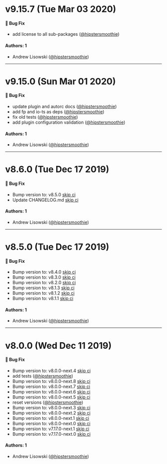 # v9.15.7 (Tue Mar 03 2020)

#### 🐛 Bug Fix

- add license to all sub-packages ([@hipstersmoothie](https://github.com/hipstersmoothie))

#### Authors: 1

- Andrew Lisowski ([@hipstersmoothie](https://github.com/hipstersmoothie))

---

# v9.15.0 (Sun Mar 01 2020)

#### 🐛 Bug Fix

- update plugin and autorc docs ([@hipstersmoothie](https://github.com/hipstersmoothie))
- add fp and io-ts as deps ([@hipstersmoothie](https://github.com/hipstersmoothie))
- fix old tests ([@hipstersmoothie](https://github.com/hipstersmoothie))
- add plugin configuration validation ([@hipstersmoothie](https://github.com/hipstersmoothie))

#### Authors: 1

- Andrew Lisowski ([@hipstersmoothie](https://github.com/hipstersmoothie))

---

# v8.6.0 (Tue Dec 17 2019)

#### 🐛 Bug Fix

- Bump version to: v8.5.0 [skip ci](<[@hipstersmoothie](https://github.com/hipstersmoothie)>)
- Update CHANGELOG.md [skip ci](<[@hipstersmoothie](https://github.com/hipstersmoothie)>)

#### Authors: 1

- Andrew Lisowski ([@hipstersmoothie](https://github.com/hipstersmoothie))

---

# v8.5.0 (Tue Dec 17 2019)

#### 🐛 Bug Fix

- Bump version to: v8.4.0 [skip ci](<[@hipstersmoothie](https://github.com/hipstersmoothie)>)
- Bump version to: v8.3.0 [skip ci](<[@hipstersmoothie](https://github.com/hipstersmoothie)>)
- Bump version to: v8.2.0 [skip ci](<[@hipstersmoothie](https://github.com/hipstersmoothie)>)
- Bump version to: v8.1.3 [skip ci](<[@hipstersmoothie](https://github.com/hipstersmoothie)>)
- Bump version to: v8.1.2 [skip ci](<[@hipstersmoothie](https://github.com/hipstersmoothie)>)
- Bump version to: v8.1.1 [skip ci](<[@hipstersmoothie](https://github.com/hipstersmoothie)>)

#### Authors: 1

- Andrew Lisowski ([@hipstersmoothie](https://github.com/hipstersmoothie))

---

# v8.0.0 (Wed Dec 11 2019)

#### 🐛 Bug Fix

- Bump version to: v8.0.0-next.4 [skip ci](<[@hipstersmoothie](https://github.com/hipstersmoothie)>)
- add tests ([@hipstersmoothie](https://github.com/hipstersmoothie))
- Bump version to: v8.0.0-next.8 [skip ci](<[@hipstersmoothie](https://github.com/hipstersmoothie)>)
- Bump version to: v8.0.0-next.7 [skip ci](<[@hipstersmoothie](https://github.com/hipstersmoothie)>)
- Bump version to: v8.0.0-next.6 [skip ci](<[@hipstersmoothie](https://github.com/hipstersmoothie)>)
- Bump version to: v8.0.0-next.5 [skip ci](<[@hipstersmoothie](https://github.com/hipstersmoothie)>)
- reset versions ([@hipstersmoothie](https://github.com/hipstersmoothie))
- Bump version to: v8.0.0-next.3 [skip ci](<[@hipstersmoothie](https://github.com/hipstersmoothie)>)
- Bump version to: v8.0.0-next.2 [skip ci](<[@hipstersmoothie](https://github.com/hipstersmoothie)>)
- Bump version to: v8.0.0-next.1 [skip ci](<[@hipstersmoothie](https://github.com/hipstersmoothie)>)
- Bump version to: v8.0.0-next.0 [skip ci](<[@hipstersmoothie](https://github.com/hipstersmoothie)>)
- Bump version to: v7.17.0-next.1 [skip ci](<[@hipstersmoothie](https://github.com/hipstersmoothie)>)
- Bump version to: v7.17.0-next.0 [skip ci](<[@hipstersmoothie](https://github.com/hipstersmoothie)>)

#### Authors: 1

- Andrew Lisowski ([@hipstersmoothie](https://github.com/hipstersmoothie))
